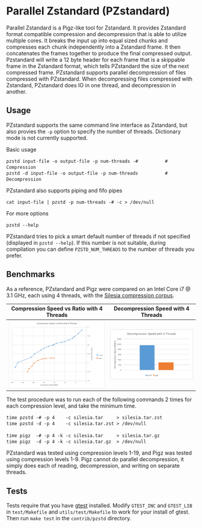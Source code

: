 # Parallel Zstandard (PZstandard)

Parallel Zstandard is a Pigz-like tool for Zstandard.
It provides Zstandard format compatible compression and decompression that is able to utilize multiple cores.
It breaks the input up into equal sized chunks and compresses each chunk independently into a Zstandard frame.
It then concatenates the frames together to produce the final compressed output.
Pzstandard will write a 12 byte header for each frame that is a skippable frame in the Zstandard format, which tells PZstandard the size of the next compressed frame.
PZstandard supports parallel decompression of files compressed with PZstandard.
When decompressing files compressed with Zstandard, PZstandard does IO in one thread, and decompression in another.

## Usage

PZstandard supports the same command line interface as Zstandard, but also provies the `-p` option to specify the number of threads.
Dictionary mode is not currently supported.

Basic usage

    pzstd input-file -o output-file -p num-threads -#          # Compression
    pzstd -d input-file -o output-file -p num-threads          # Decompression

PZstandard also supports piping and fifo pipes

    cat input-file | pzstd -p num-threads -# -c > /dev/null

For more options

    pzstd --help

PZstandard tries to pick a smart default number of threads if not specified (displayed in `pzstd --help`).
If this number is not suitable, during compilation you can define `PZSTD_NUM_THREADS` to the number of threads you prefer.

## Benchmarks

As a reference, PZstandard and Pigz were compared on an Intel Core i7 @ 3.1 GHz, each using 4 threads, with the [Silesia compression corpus](http://sun.aei.polsl.pl/~sdeor/index.php?page=silesia).

Compression Speed vs Ratio with 4 Threads | Decompression Speed with 4 Threads
------------------------------------------|-----------------------------------
![Compression Speed vs Ratio](images/Cspeed.png "Compression Speed vs Ratio") | ![Decompression Speed](images/Dspeed.png "Decompression Speed")

The test procedure was to run each of the following commands 2 times for each compression level, and take the minimum time.

    time pzstd -# -p 4    -c silesia.tar     > silesia.tar.zst
    time pzstd -d -p 4    -c silesia.tar.zst > /dev/null

    time pigz  -# -p 4 -k -c silesia.tar     > silesia.tar.gz
    time pigz  -d -p 4 -k -c silesia.tar.gz  > /dev/null

PZstandard was tested using compression levels 1-19, and Pigz was tested using compression levels 1-9.
Pigz cannot do parallel decompression, it simply does each of reading, decompression, and writing on separate threads.

## Tests

Tests require that you have [gtest](https://github.com/google/googletest) installed.
Modify `GTEST_INC` and `GTEST_LIB` in `test/Makefile` and `utils/test/Makefile` to work for your install of gtest.
Then run `make test` in the `contrib/pzstd` directory.
